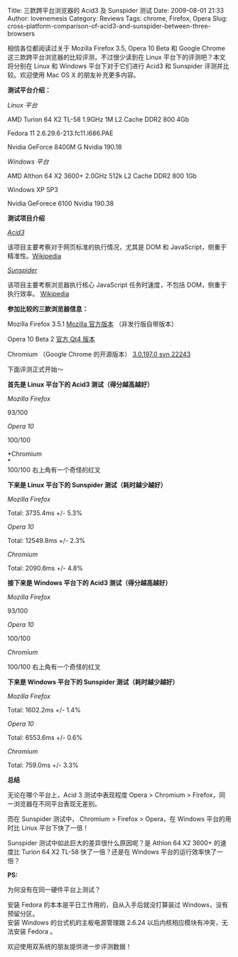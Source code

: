 Title: 三款跨平台浏览器的 Acid3 及 Sunspider 测试
Date: 2009-08-01 21:33
Author: lovenemesis
Category: Reviews
Tags: chrome, Firefox, Opera
Slug: cross-platform-comparison-of-acid3-and-sunspider-between-three-browsers

相信各位都阅读过关于 Mozilla Firefox 3.5, Opera 10 Beta 和 Google Chrome
这三款跨平台浏览器的比较评测，不过很少读到在 Linux
平台下的评测吧？本文将分别在 Linux 和 Windows 平台下对于它们进行 Acid3
和 Sunspider 评测并比较。欢迎使用 Mac OS X 的朋友补充更多内容。

**测试平台介绍：**

*Linux 平台*

AMD Turion 64 X2 TL-58 1.9GHz 1M L2 Cache DDR2 800 4Gb

Fedora 11 2.6.29.6-213.fc11.i686.PAE

Nvidia GeForce 8400M G Nvidia 190.18

*Windows 平台*

AMD Althon 64 X2 3600+ 2.0GHz 512k L2 Cache DDR2 800 1Gb

Windows XP SP3

Nvidia GeForece 6100 Nvidia 190.38

**测试项目介绍**

*[Acid3](http://acid3.acidtests.org/)*

该项目主要考察对于网页标准的执行情况，尤其是 DOM 和
JavaScript，侧重于精准性。[Wikipedia](http://en.wikipedia.org/wiki/Acid3)

*[Sunspider](http://www2.webkit.org/perf/sunspider-0.9/sunspider.html)*

该项目主要考察浏览器执行核心 JavaScript 任务时速度，不包括
DOM，侧重于执行效率。
[Wikipedia](http://en.wikipedia.org/wiki/SunSpider_JavaScript_Benchmark#SunSpider)

**参加比较的三款浏览器信息：**

Mozilla Firefox 3.5.1 [Mozilla 官方版本](http://www.mozillaonline.com/)
（非发行版自带版本）

Opera 10 Beta 2 [官方 Qt4 版本](ftp://ftp.opera.com/pub/opera/)

Chromium （Google Chrome 的开源版本） [3.0.197.0 svn
22243](http://build.chromium.org/buildbot/snapshots/)

下面评测正式开始～

**首先是 Linux 平台下的 Acid3 测试（得分越高越好）**

*Mozilla Firefox*

93/100

*Opera 10*

100/100

*Chromium  
*  
100/100 右上角有一个奇怪的红叉

**下来是 Linux 平台下的 Sunspider 测试（耗时越少越好）**

*Mozilla Firefox*

Total: 3735.4ms +/- 5.3%

*Opera 10*

Total: 12549.8ms +/- 2.3%

*Chromium*

Total: 2090.6ms +/- 4.8%

**接下来是 Windows 平台下的 Acid3 测试（得分越高越好）**

*Mozilla Firefox*

93/100

*Opera 10*

100/100

*Chromium*

100/100 右上角有一个奇怪的红叉

**下来是 Windows 平台下的 Sunspider 测试（耗时越少越好）**

*Mozilla Firefox*

Total: 1602.2ms +/- 1.4%

*Opera 10*

Total: 6553.6ms +/- 0.6%

*Chromium*

Total: 759.0ms +/- 3.3%

**总结**

无论在哪个平台上，Acid 3 测试中表现程度 Opera > Chromium >
Firefox，同一浏览器在不同平台表现无差别。

而在 Sunspider 测试中， Chromium > Firefox > Opera，在 Windows
平台的用时比 Linux 平台下快了一倍！

Sunspider 测试中如此巨大的差异很什么原因呢？是 Athlon 64 X2 3600+
的速度比 Turion 64 X2 TL-58 快了一倍？还是在 Windows
平台的运行效率快了一倍？

**PS:**

为何没有在同一硬件平台上测试？

安装 Fedora 的本本是平日工作用的，自从入手后就没打算装过
Windows，没有预留分区。  
安装 Windows 的台式机的主板电源管理跟 2.6.24
以后内核相应模块有冲突，无法安装 Fedora 。

欢迎使用双系统的朋友提供进一步评测数据！
